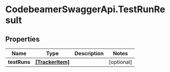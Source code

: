 # CodebeamerSwaggerApi.TestRunResult

## Properties
Name | Type | Description | Notes
------------ | ------------- | ------------- | -------------
**testRuns** | [**[TrackerItem]**](TrackerItem.md) |  | [optional] 
